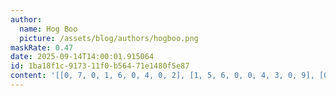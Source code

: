 ```yaml
---
author:
  name: Hog Boo
  picture: /assets/blog/authors/hogboo.png
maskRate: 0.47
date: 2025-09-14T14:00:01.915064
id: 1ba18f1c-9173-11f0-b564-71e1480f5e87
content: '[[0, 7, 0, 1, 6, 0, 4, 0, 2], [1, 5, 6, 0, 0, 4, 3, 0, 9], [0, 0, 0, 0, 7, 9, 0, 1, 8], [7, 8, 3, 9, 1, 0, 0, 4, 0], [9, 0, 4, 0, 3, 2, 5, 8, 0], [6, 2, 0, 0, 0, 0, 0, 0, 0], [5, 9, 0, 0, 0, 6, 8, 0, 0], [4, 3, 7, 0, 9, 0, 0, 6, 5], [0, 6, 8, 0, 0, 0, 7, 0, 4]]'
---
```

